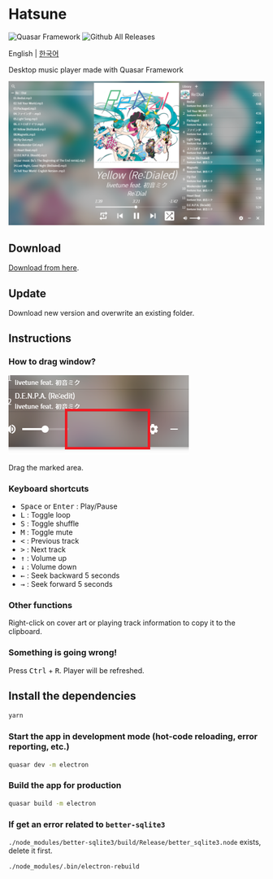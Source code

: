 # Hatsune
![Quasar Framework](https://img.shields.io/badge/Quasar-Framework-1976D2?style=flat-square&logo=quasar)
![Github All Releases](https://img.shields.io/github/downloads/ghj1214kr/hatsune/total?color=39c5bb&style=flat-square)

English | [한국어](https://github.com/ghj1214kr/hatsune/blob/main/README_ko.md)

Desktop music player made with Quasar Framework

![Screenshot](screenshot.png)

## Download

[Download from here](https://github.com/ghj1214kr/hatsune/releases/latest).

## Update

Download new version and overwrite an existing folder.

## Instructions

### How to drag window?

![Dragzone](dragzone.png)

Drag the marked area.

### Keyboard shortcuts

- <kbd>Space</kbd> or <kbd>Enter</kbd> : Play/Pause   
- <kbd>L</kbd> : Toggle loop   
- <kbd>S</kbd> : Toggle shuffle   
- <kbd>M</kbd> : Toggle mute   
- <kbd><</kbd> : Previous track   
- <kbd>></kbd> : Next track   
- <kbd>↑</kbd> : Volume up   
- <kbd>↓</kbd> : Volume down   
- <kbd>←</kbd> : Seek backward 5 seconds  
- <kbd>→</kbd> : Seek forward 5 seconds  

### Other functions

Right-click on cover art or playing track information to copy it to the clipboard.

### Something is going wrong!

Press <kbd>Ctrl</kbd> + <kbd>R</kbd>. Player will be refreshed. 

## Install the dependencies
```bash
yarn
```

### Start the app in development mode (hot-code reloading, error reporting, etc.)
```bash
quasar dev -m electron
```

### Build the app for production
```bash
quasar build -m electron
```

### If get an error related to `better-sqlite3`
`./node_modules/better-sqlite3/build/Release/better_sqlite3.node` exists, delete it first.
```bash
./node_modules/.bin/electron-rebuild
```
